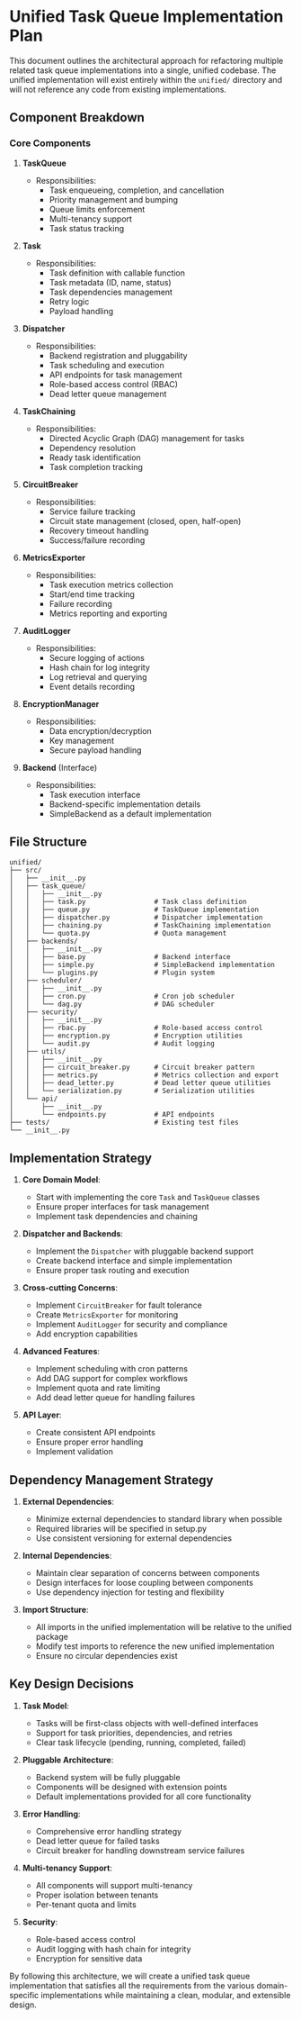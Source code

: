 # Unified Task Queue Implementation Plan

This document outlines the architectural approach for refactoring multiple related task queue implementations into a single, unified codebase. The unified implementation will exist entirely within the `unified/` directory and will not reference any code from existing implementations.

## Component Breakdown

### Core Components

1. **TaskQueue**
   - Responsibilities:
     - Task enqueueing, completion, and cancellation
     - Priority management and bumping
     - Queue limits enforcement
     - Multi-tenancy support
     - Task status tracking

2. **Task**
   - Responsibilities:
     - Task definition with callable function
     - Task metadata (ID, name, status)
     - Task dependencies management
     - Retry logic
     - Payload handling

3. **Dispatcher**
   - Responsibilities:
     - Backend registration and pluggability
     - Task scheduling and execution
     - API endpoints for task management
     - Role-based access control (RBAC)
     - Dead letter queue management

4. **TaskChaining**
   - Responsibilities:
     - Directed Acyclic Graph (DAG) management for tasks
     - Dependency resolution
     - Ready task identification
     - Task completion tracking

5. **CircuitBreaker**
   - Responsibilities:
     - Service failure tracking
     - Circuit state management (closed, open, half-open)
     - Recovery timeout handling
     - Success/failure recording

6. **MetricsExporter**
   - Responsibilities:
     - Task execution metrics collection
     - Start/end time tracking
     - Failure recording
     - Metrics reporting and exporting

7. **AuditLogger**
   - Responsibilities:
     - Secure logging of actions
     - Hash chain for log integrity
     - Log retrieval and querying
     - Event details recording

8. **EncryptionManager**
   - Responsibilities:
     - Data encryption/decryption
     - Key management
     - Secure payload handling

9. **Backend** (Interface)
   - Responsibilities:
     - Task execution interface
     - Backend-specific implementation details
     - SimpleBackend as a default implementation

## File Structure

```
unified/
├── src/
│   ├── __init__.py
│   ├── task_queue/
│   │   ├── __init__.py
│   │   ├── task.py                 # Task class definition
│   │   ├── queue.py                # TaskQueue implementation
│   │   ├── dispatcher.py           # Dispatcher implementation
│   │   ├── chaining.py             # TaskChaining implementation
│   │   └── quota.py                # Quota management
│   ├── backends/
│   │   ├── __init__.py
│   │   ├── base.py                 # Backend interface
│   │   ├── simple.py               # SimpleBackend implementation
│   │   └── plugins.py              # Plugin system
│   ├── scheduler/
│   │   ├── __init__.py
│   │   ├── cron.py                 # Cron job scheduler
│   │   └── dag.py                  # DAG scheduler
│   ├── security/
│   │   ├── __init__.py
│   │   ├── rbac.py                 # Role-based access control
│   │   ├── encryption.py           # Encryption utilities
│   │   └── audit.py                # Audit logging
│   ├── utils/
│   │   ├── __init__.py
│   │   ├── circuit_breaker.py      # Circuit breaker pattern
│   │   ├── metrics.py              # Metrics collection and export
│   │   ├── dead_letter.py          # Dead letter queue utilities
│   │   └── serialization.py        # Serialization utilities
│   └── api/
│       ├── __init__.py
│       └── endpoints.py            # API endpoints
├── tests/                          # Existing test files
└── __init__.py
```

## Implementation Strategy

1. **Core Domain Model**:
   - Start with implementing the core `Task` and `TaskQueue` classes
   - Ensure proper interfaces for task management
   - Implement task dependencies and chaining

2. **Dispatcher and Backends**:
   - Implement the `Dispatcher` with pluggable backend support
   - Create backend interface and simple implementation
   - Ensure proper task routing and execution

3. **Cross-cutting Concerns**:
   - Implement `CircuitBreaker` for fault tolerance
   - Create `MetricsExporter` for monitoring
   - Implement `AuditLogger` for security and compliance
   - Add encryption capabilities

4. **Advanced Features**:
   - Implement scheduling with cron patterns
   - Add DAG support for complex workflows
   - Implement quota and rate limiting
   - Add dead letter queue for handling failures

5. **API Layer**:
   - Create consistent API endpoints
   - Ensure proper error handling
   - Implement validation

## Dependency Management Strategy

1. **External Dependencies**:
   - Minimize external dependencies to standard library when possible
   - Required libraries will be specified in setup.py
   - Use consistent versioning for external dependencies

2. **Internal Dependencies**:
   - Maintain clear separation of concerns between components
   - Design interfaces for loose coupling between components
   - Use dependency injection for testing and flexibility

3. **Import Structure**:
   - All imports in the unified implementation will be relative to the unified package
   - Modify test imports to reference the new unified implementation
   - Ensure no circular dependencies exist

## Key Design Decisions

1. **Task Model**:
   - Tasks will be first-class objects with well-defined interfaces
   - Support for task priorities, dependencies, and retries
   - Clear task lifecycle (pending, running, completed, failed)

2. **Pluggable Architecture**:
   - Backend system will be fully pluggable
   - Components will be designed with extension points
   - Default implementations provided for all core functionality

3. **Error Handling**:
   - Comprehensive error handling strategy
   - Dead letter queue for failed tasks
   - Circuit breaker for handling downstream service failures

4. **Multi-tenancy Support**:
   - All components will support multi-tenancy
   - Proper isolation between tenants
   - Per-tenant quota and limits

5. **Security**:
   - Role-based access control
   - Audit logging with hash chain for integrity
   - Encryption for sensitive data

By following this architecture, we will create a unified task queue implementation that satisfies all the requirements from the various domain-specific implementations while maintaining a clean, modular, and extensible design.